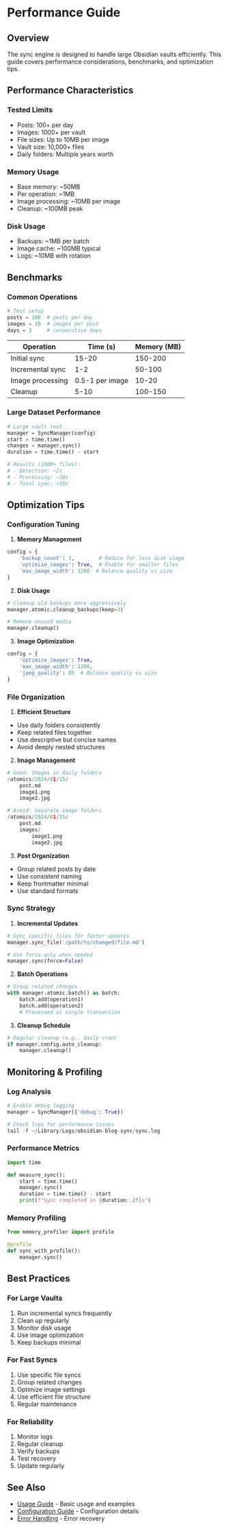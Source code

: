 # Performance Guide

## Overview
The sync engine is designed to handle large Obsidian vaults efficiently. This guide covers performance considerations, benchmarks, and optimization tips.

## Performance Characteristics

### Tested Limits
- Posts: 100+ per day
- Images: 1000+ per vault
- File sizes: Up to 10MB per image
- Vault size: 10,000+ files
- Daily folders: Multiple years worth

### Memory Usage
- Base memory: ~50MB
- Per operation: ~1MB
- Image processing: ~10MB per image
- Cleanup: ~100MB peak

### Disk Usage
- Backups: ~1MB per batch
- Image cache: ~100MB typical
- Logs: ~10MB with rotation

## Benchmarks

### Common Operations
```python
# Test setup
posts = 100  # posts per day
images = 10  # images per post
days = 3     # consecutive days
```

| Operation | Time (s) | Memory (MB) |
|-----------|----------|-------------|
| Initial sync | 15-20 | 150-200 |
| Incremental sync | 1-2 | 50-100 |
| Image processing | 0.5-1 per image | 10-20 |
| Cleanup | 5-10 | 100-150 |

### Large Dataset Performance
```python
# Large vault test
manager = SyncManager(config)
start = time.time()
changes = manager.sync()
duration = time.time() - start

# Results (1000+ files):
# - Detection: ~2s
# - Processing: ~20s
# - Total sync: <30s
```

## Optimization Tips

### Configuration Tuning

1. **Memory Management**
```python
config = {
    'backup_count': 3,        # Reduce for less disk usage
    'optimize_images': True,  # Enable for smaller files
    'max_image_width': 1200  # Balance quality vs size
}
```

2. **Disk Usage**
```python
# Cleanup old backups more aggressively
manager.atomic.cleanup_backups(keep=3)

# Remove unused media
manager.cleanup()
```

3. **Image Optimization**
```python
config = {
    'optimize_images': True,
    'max_image_width': 1200,
    'jpeg_quality': 85  # Balance quality vs size
}
```

### File Organization

1. **Efficient Structure**
- Use daily folders consistently
- Keep related files together
- Use descriptive but concise names
- Avoid deeply nested structures

2. **Image Management**
```python
# Good: Images in daily folders
/atomics/2024/01/15/
    post.md
    image1.png
    image2.jpg

# Avoid: Separate image folders
/atomics/2024/01/15/
    post.md
    images/
        image1.png
        image2.jpg
```

3. **Post Organization**
- Group related posts by date
- Use consistent naming
- Keep frontmatter minimal
- Use standard formats

### Sync Strategy

1. **Incremental Updates**
```python
# Sync specific files for faster updates
manager.sync_file('/path/to/changed/file.md')

# Use force only when needed
manager.sync(force=False)
```

2. **Batch Operations**
```python
# Group related changes
with manager.atomic.batch() as batch:
    batch.add(operation1)
    batch.add(operation2)
    # Processed as single transaction
```

3. **Cleanup Schedule**
```python
# Regular cleanup (e.g., daily cron)
if manager.config.auto_cleanup:
    manager.cleanup()
```

## Monitoring & Profiling

### Log Analysis
```python
# Enable debug logging
manager = SyncManager({'debug': True})

# Check logs for performance issues
tail -f ~/Library/Logs/obsidian-blog-sync/sync.log
```

### Performance Metrics
```python
import time

def measure_sync():
    start = time.time()
    manager.sync()
    duration = time.time() - start
    print(f"Sync completed in {duration:.2f}s")
```

### Memory Profiling
```python
from memory_profiler import profile

@profile
def sync_with_profile():
    manager.sync()
```

## Best Practices

### For Large Vaults
1. Run incremental syncs frequently
2. Clean up regularly
3. Monitor disk usage
4. Use image optimization
5. Keep backups minimal

### For Fast Syncs
1. Use specific file syncs
2. Group related changes
3. Optimize image settings
4. Use efficient file structure
5. Regular maintenance

### For Reliability
1. Monitor logs
2. Regular cleanup
3. Verify backups
4. Test recovery
5. Update regularly

## See Also
- [Usage Guide](usage.md) - Basic usage and examples
- [Configuration Guide](configuration.md) - Configuration details
- [Error Handling](error-handling.md) - Error recovery 